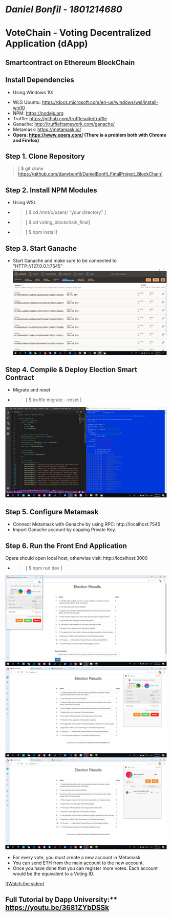 # ***Daniel Bonfil - 1801214680***

# VoteChain     -     Voting Decentralized Application (dApp) 
## Smartcontract on Ethereum BlockChain

## Install Dependencies
* Using Windows 10:
- WLS Ubuntu: https://docs.microsoft.com/en-us/windows/wsl/install-win10
- NPM: https://nodejs.org
- Truffle: https://github.com/trufflesuite/truffle
- Ganache: http://truffleframework.com/ganache/
- Metamask: https://metamask.io/
- **Opera: https://www.opera.com/  (There is a problem both with Chrome and Firefox)**

## Step 1. Clone Repository
> [ $ git clone https://github.com/danybonfil/DanielBonfil_FinalProject_BlockChain]

## Step 2. Install NPM Modules
* Using WSL
- > [ $ cd /mnt/c/users/ "your directory" ]

- > [ $ cd voting_blockchain_final]

- > [ $ npm install]

## Step 3. Start Ganache
* Start Ganache and make sure to be connected to "HTTP://127.0.0.1:7545"
![alt text](https://github.com/danybonfil/DanielBonfil_FinalProject_BlockChain/blob/master/screenshots/1.ganache.png)

## Step 4. Compile & Deploy Election Smart Contract
* Migrate and reset 
- > [ $ truffle migrate --reset ]

![alt text](https://github.com/danybonfil/DanielBonfil_FinalProject_BlockChain/blob/master/screenshots/0.solidity%20wsl.png)

## Step 5. Configure Metamask
- Connect Metamask with Ganache by using RPC: http://localhost:7545
- Import Ganache account by copying Private Key.

## Step 6. Run the Front End Application
Opera should open local host, otherwise visit: http://localhost:3000
- > [ $ npm run dev ]

![alt text](https://github.com/danybonfil/DanielBonfil_FinalProject_BlockChain/blob/master/screenshots/2.vote1.png)
![alt text](https://github.com/danybonfil/DanielBonfil_FinalProject_BlockChain/blob/master/screenshots/3.voted.png)
![alt text](https://github.com/danybonfil/DanielBonfil_FinalProject_BlockChain/blob/master/screenshots/4.vote2.png)

- For every vote, you must create a new account in Metamask.
- You can send ETH from the main account to the new account. 
- Once you have done that you can register more votes. Each account would be the equivalent to a Voting ID. 

[![Watch the video]](https://github.com/danybonfil/DanielBonfil_FinalProject_BlockChain/blob/master/screenshots/VoteBlock.wmv)

## Full Tutorial by Dapp University:** https://youtu.be/3681ZYbDSSk
